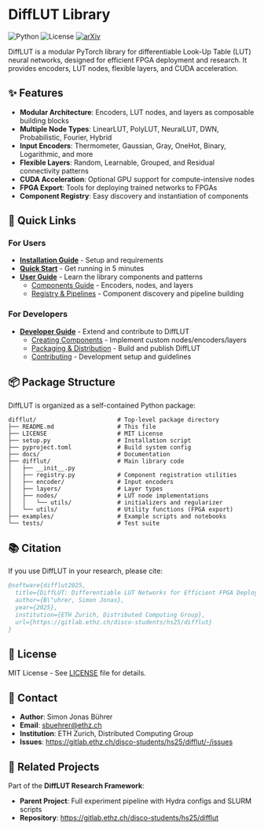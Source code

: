 
# DiffLUT Library
![Python](https://img.shields.io/badge/python-3.7%2B-blue)
![License](https://img.shields.io/badge/license-MIT-green)
[![arXiv](https://img.shields.io/badge/arXiv-1234.56789-b31b1b.svg)]()

DiffLUT is a modular PyTorch library for differentiable Look-Up Table (LUT) neural networks, designed for efficient FPGA deployment and research. It provides encoders, LUT nodes, flexible layers, and CUDA acceleration.

## ✨ Features

- **Modular Architecture**: Encoders, LUT nodes, and layers as composable building blocks
- **Multiple Node Types**: LinearLUT, PolyLUT, NeuralLUT, DWN, Probabilistic, Fourier, Hybrid
- **Input Encoders**: Thermometer, Gaussian, Gray, OneHot, Binary, Logarithmic, and more
- **Flexible Layers**: Random, Learnable, Grouped, and Residual connectivity patterns
- **CUDA Acceleration**: Optional GPU support for compute-intensive nodes
- **FPGA Export**: Tools for deploying trained networks to FPGAs
- **Component Registry**: Easy discovery and instantiation of components

## 🚀 Quick Links

### For Users
- **[Installation Guide](docs/INSTALLATION.md)** - Setup and requirements
- **[Quick Start](docs/QUICK_START.md)** - Get running in 5 minutes
- **[User Guide](docs/USER_GUIDE.md)** - Learn the library components and patterns
  - [Components Guide](docs/USER_GUIDE/components.md) - Encoders, nodes, and layers
  - [Registry & Pipelines](docs/USER_GUIDE/registry_pipeline.md) - Component discovery and pipeline building

### For Developers
- **[Developer Guide](docs/DEVELOPER_GUIDE.md)** - Extend and contribute to DiffLUT
  - [Creating Components](docs/DEVELOPER_GUIDE/creating_components.md) - Implement custom nodes/encoders/layers
  - [Packaging & Distribution](docs/DEVELOPER_GUIDE/packaging.md) - Build and publish DiffLUT
  - [Contributing](docs/DEVELOPER_GUIDE/contributing.md) - Development setup and guidelines

## 📦 Package Structure

DiffLUT is organized as a self-contained Python package:

```
difflut/                       # Top-level package directory
├── README.md                  # This file
├── LICENSE                    # MIT License
├── setup.py                   # Installation script
├── pyproject.toml             # Build system config
├── docs/                      # Documentation
├── difflut/                   # Main library code
│   ├── __init__.py
│   ├── registry.py            # Component registration utilities
│   ├── encoder/               # Input encoders
│   ├── layers/                # Layer types
│   ├── nodes/                 # LUT node implementations
│   │   └── utils/             # initializers and regularizer
│   └── utils/                 # Utility functions (FPGA export)
├── examples/                  # Example scripts and notebooks
└── tests/                     # Test suite
```

## 📚 Citation

If you use DiffLUT in your research, please cite:

```bibtex
@software{difflut2025,
  title={DiffLUT: Differentiable LUT Networks for Efficient FPGA Deployment},
  author={B\"uhrer, Simon Jonas},
  year={2025},
  institution={ETH Zurich, Distributed Computing Group},
  url={https://gitlab.ethz.ch/disco-students/hs25/difflut}
}
```

## 📄 License

MIT License - See [LICENSE](LICENSE) file for details.

## 👤 Contact

- **Author**: Simon Jonas Bührer
- **Email**: sbuehrer@ethz.ch
- **Institution**: ETH Zurich, Distributed Computing Group
- **Issues**: https://gitlab.ethz.ch/disco-students/hs25/difflut/-/issues

## 🔗 Related Projects

Part of the **DiffLUT Research Framework**:
- **Parent Project**: Full experiment pipeline with Hydra configs and SLURM scripts
- **Repository**: https://gitlab.ethz.ch/disco-students/hs25/difflut
